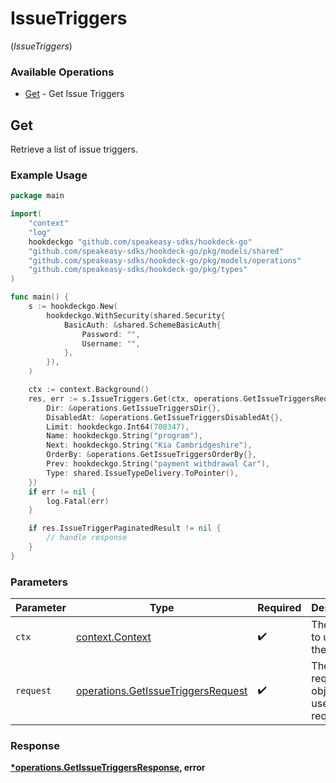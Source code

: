 # IssueTriggers
(*IssueTriggers*)

### Available Operations

* [Get](#get) - Get Issue Triggers

## Get

Retrieve a list of issue triggers.

### Example Usage

```go
package main

import(
	"context"
	"log"
	hookdeckgo "github.com/speakeasy-sdks/hookdeck-go"
	"github.com/speakeasy-sdks/hookdeck-go/pkg/models/shared"
	"github.com/speakeasy-sdks/hookdeck-go/pkg/models/operations"
	"github.com/speakeasy-sdks/hookdeck-go/pkg/types"
)

func main() {
    s := hookdeckgo.New(
        hookdeckgo.WithSecurity(shared.Security{
            BasicAuth: &shared.SchemeBasicAuth{
                Password: "",
                Username: "",
            },
        }),
    )

    ctx := context.Background()
    res, err := s.IssueTriggers.Get(ctx, operations.GetIssueTriggersRequest{
        Dir: &operations.GetIssueTriggersDir{},
        DisabledAt: &operations.GetIssueTriggersDisabledAt{},
        Limit: hookdeckgo.Int64(700347),
        Name: hookdeckgo.String("program"),
        Next: hookdeckgo.String("Kia Cambridgeshire"),
        OrderBy: &operations.GetIssueTriggersOrderBy{},
        Prev: hookdeckgo.String("payment withdrawal Car"),
        Type: shared.IssueTypeDelivery.ToPointer(),
    })
    if err != nil {
        log.Fatal(err)
    }

    if res.IssueTriggerPaginatedResult != nil {
        // handle response
    }
}
```

### Parameters

| Parameter                                                                                | Type                                                                                     | Required                                                                                 | Description                                                                              |
| ---------------------------------------------------------------------------------------- | ---------------------------------------------------------------------------------------- | ---------------------------------------------------------------------------------------- | ---------------------------------------------------------------------------------------- |
| `ctx`                                                                                    | [context.Context](https://pkg.go.dev/context#Context)                                    | :heavy_check_mark:                                                                       | The context to use for the request.                                                      |
| `request`                                                                                | [operations.GetIssueTriggersRequest](../../models/operations/getissuetriggersrequest.md) | :heavy_check_mark:                                                                       | The request object to use for the request.                                               |


### Response

**[*operations.GetIssueTriggersResponse](../../models/operations/getissuetriggersresponse.md), error**

